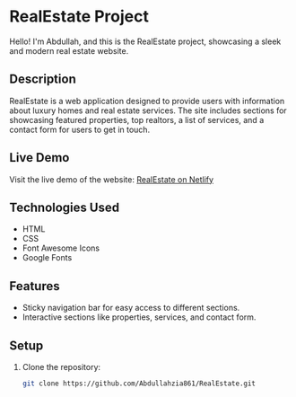 # RealEstate Project

Hello! I'm Abdullah, and this is the RealEstate project, showcasing a sleek and modern real estate website.

## Description

RealEstate is a web application designed to provide users with information about luxury homes and real estate services. The site includes sections for showcasing featured properties, top realtors, a list of services, and a contact form for users to get in touch.

## Live Demo

Visit the live demo of the website: [RealEstate on Netlify](https://classicink2.netlify.app/)

## Technologies Used

- HTML
- CSS
- Font Awesome Icons
- Google Fonts

## Features

- Sticky navigation bar for easy access to different sections.
- Interactive sections like properties, services, and contact form.

## Setup

1. Clone the repository:
   ```bash
   git clone https://github.com/Abdullahzia861/RealEstate.git
